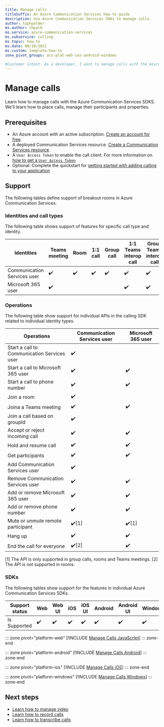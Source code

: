 ```yaml
---
title: Manage calls
titleSuffix: An Azure Communication Services how-to guide
description: Use Azure Communication Services SDKs to manage calls.
author: tophpalmer
ms.author: chpalm
ms.service: azure-communication-services
ms.subservice: calling
ms.topic: how-to 
ms.date: 08/10/2021
ms.custom: template-how-to
zone_pivot_groups: acs-plat-web-ios-android-windows

#Customer intent: As a developer, I want to manage calls with the Azure Communication Services sdks so that I can create a calling application that manages calls.
---
```


# Manage calls

Learn how to manage calls with the Azure Communication Services SDKS. We'll learn how to place calls, manage their participants and properties.

## Prerequisites

- An Azure account with an active subscription. [Create an account for free](https://azure.microsoft.com/free/?WT.mc_id=A261C142F). 
- A deployed Communication Services resource. [Create a Communication Services resource](../../quickstarts/create-communication-resource.md).
- A `User Access Token` to enable the call client. For more information on [how to get a `User Access Token`](../../quickstarts/identity/access-tokens.md)
- Optional: Complete the quickstart for [getting started with adding calling to your application](../../quickstarts/voice-video-calling/getting-started-with-calling.md)

## Support

The following tables define support of breakout rooms in Azure Communication Services.

### Identities and call types

The following table shows support of features for specific call type and identity. 

|Identities                   | Teams meeting | Room | 1:1 call | Group call | 1:1 Teams interop call | Group Teams interop call |
|-----------------------------|---------------|------|----------|------------|------------------------|--------------------------|
|Communication Services user	| ✔️	          |  ✔️    |  ✔️        | ✔️           |	                 ✔️     |	✔️                         |
|Microsoft 365 user	          | ✔️	          |      |          |            |     ✔️                   |  ✔️                        |

### Operations

The following table show support for individual APIs in the calling SDK related to individual identity types. 

|Operations                   | Communication Services user | Microsoft 365 user |
|-----------------------------|------------------------------|-------------------|
|Start a call	to Communication Services user	| ✔️	|   |  		
|Start a call	to Microsoft 365 user	| ✔️	| ✔️  |  		
|Start a call	to phone number	| ✔️	| ✔️  |  		
|Join a room	      |✔️ 	|   | 
|Joina a Teams meeting           | ✔️	| ✔️ |
|Join a call based on groupId | ✔️     |    |
|Accept or reject incoming call | ✔️     | ✔️   |
|Hold and resume call | ✔️     | ✔️   |
|Get participants |  ✔️  | ✔️ |
|Add Communication Services user	| ✔️	|   |  		
|Remove Communication Services user	| ✔️	| ✔️  |  		
|Add or remove Microsoft 365 user	| ✔️	| ✔️  |  		
|Add or remove phone number	| ✔️	| ✔️  |  		
|Mute or unmute remote participant | ✔️[1] | ✔️[1] |
|Hang up | ✔️ | ✔️ |
|End the call for everyone | ✔️[2] | ✔️ |

[1] The API is only supported in group calls, rooms and Teams meetings.
[2] The API is not supported in rooms.


### SDKs

The following tables show support for the features in individual Azure Communication Services SDKs.

| Support status | Web | Web UI | iOS | iOS UI | Android | Android UI | Windows |
|----------------|-----|--------|--------|--------|----------|--------|---------|
| Is Supported   | ✔️  |  ✔️   |  ✔️   | ✔️     | ✔️      |  ✔️    | ✔️      |		

::: zone pivot="platform-web"
[!INCLUDE [Manage Calls JavaScript](./includes/manage-calls/manage-calls-web.md)]
::: zone-end

::: zone pivot="platform-android"
[!INCLUDE [Manage Calls Android](./includes/manage-calls/manage-calls-android.md)]
::: zone-end

::: zone pivot="platform-ios"
[!INCLUDE [Manage Calls iOS](./includes/manage-calls/manage-calls-ios.md)]
::: zone-end

::: zone pivot="platform-windows"
[!INCLUDE [Manage Calls Windows](./includes/manage-calls/manage-calls-windows.md)]
::: zone-end

## Next steps
- [Learn how to manage video](./manage-video.md)
- [Learn how to record calls](./record-calls.md)
- [Learn how to transcribe calls](./call-transcription.md)
